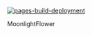 [![pages-build-deployment](https://github.com/FlorianWege/MoonlightFlower/actions/workflows/pages/pages-build-deployment/badge.svg?branch=gh-pages)](https://github.com/FlorianWege/MoonlightFlower/actions/workflows/pages/pages-build-deployment)

MoonlightFlower
